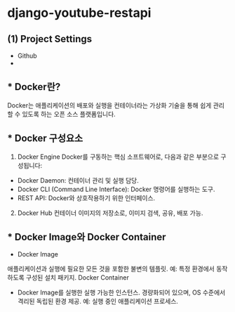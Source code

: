 # django-youtube-restapi
## (1) Project Settings

- Github
- 
## * Docker란?
Docker는 애플리케이션의 배포와 실행을 컨테이너라는 가상화 기술을 통해 쉽게 관리할 수 있도록 하는 오픈 소스 플랫폼입니다.
## * Docker 구성요소
1. Docker Engine
Docker를 구동하는 핵심 소프트웨어로, 다음과 같은 부분으로 구성됩니다:

- Docker Daemon: 컨테이너 관리 및 실행 담당.
- Docker CLI (Command Line Interface): Docker 명령어를 실행하는 도구.
- REST API: Docker와 상호작용하기 위한 인터페이스.
2. Docker Hub
컨테이너 이미지의 저장소로, 이미지 검색, 공유, 배포 가능.


## * Docker Image와 Docker Container
- Docker Image

애플리케이션과 실행에 필요한 모든 것을 포함한 불변의 템플릿.
예: 특정 환경에서 동작하도록 구성된 설치 패키지.
Docker Container

- Docker Image를 실행한 실행 가능한 인스턴스.
경량화되어 있으며, OS 수준에서 격리된 독립된 환경 제공.
예: 실행 중인 애플리케이션 프로세스.
